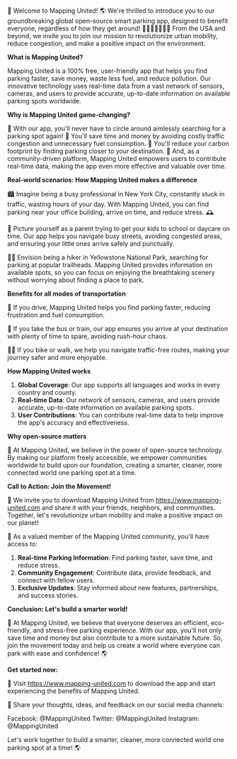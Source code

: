 🎉 Welcome to Mapping United! 🌎 We're thrilled to introduce you to our groundbreaking global open-source smart parking app, designed to benefit everyone, regardless of how they get around! 🚗🚌🚂🚴‍♀️🏃‍♂️ From the USA and beyond, we invite you to join our mission to revolutionize urban mobility, reduce congestion, and make a positive impact on the environment.

**What is Mapping United?**

Mapping United is a 100% free, user-friendly app that helps you find parking faster, save money, waste less fuel, and reduce pollution. Our innovative technology uses real-time data from a vast network of sensors, cameras, and users to provide accurate, up-to-date information on available parking spots worldwide.

**Why is Mapping United game-changing?**

🚀 With our app, you'll never have to circle around aimlessly searching for a parking spot again! 💸 You'll save time and money by avoiding costly traffic congestion and unnecessary fuel consumption. 🌿 You'll reduce your carbon footprint by finding parking closer to your destination. 👥 And, as a community-driven platform, Mapping United empowers users to contribute real-time data, making the app even more effective and valuable over time.

**Real-world scenarios: How Mapping United makes a difference**

🏙️ Imagine being a busy professional in New York City, constantly stuck in traffic, wasting hours of your day. With Mapping United, you can find parking near your office building, arrive on time, and reduce stress. 🕰️

🚌 Picture yourself as a parent trying to get your kids to school or daycare on time. Our app helps you navigate busy streets, avoiding congested areas, and ensuring your little ones arrive safely and punctually.

🏃‍♀️ Envision being a hiker in Yellowstone National Park, searching for parking at popular trailheads. Mapping United provides information on available spots, so you can focus on enjoying the breathtaking scenery without worrying about finding a place to park.

**Benefits for all modes of transportation**

🚗 If you drive, Mapping United helps you find parking faster, reducing frustration and fuel consumption.

🚌 If you take the bus or train, our app ensures you arrive at your destination with plenty of time to spare, avoiding rush-hour chaos.

🚴‍♀️ If you bike or walk, we help you navigate traffic-free routes, making your journey safer and more enjoyable.

**How Mapping United works**

1. **Global Coverage**: Our app supports all languages and works in every country and county.
2. **Real-time Data**: Our network of sensors, cameras, and users provide accurate, up-to-date information on available parking spots.
3. **User Contributions**: You can contribute real-time data to help improve the app's accuracy and effectiveness.

**Why open-source matters**

🌟 At Mapping United, we believe in the power of open-source technology. By making our platform freely accessible, we empower communities worldwide to build upon our foundation, creating a smarter, cleaner, more connected world one parking spot at a time.

**Call to Action: Join the Movement!**

🎉 We invite you to download Mapping United from https://www.mapping-united.com and share it with your friends, neighbors, and communities. Together, let's revolutionize urban mobility and make a positive impact on our planet!

👥 As a valued member of the Mapping United community, you'll have access to:

1. **Real-time Parking Information**: Find parking faster, save time, and reduce stress.
2. **Community Engagement**: Contribute data, provide feedback, and connect with fellow users.
3. **Exclusive Updates**: Stay informed about new features, partnerships, and success stories.

**Conclusion: Let's build a smarter world!**

🌟 At Mapping United, we believe that everyone deserves an efficient, eco-friendly, and stress-free parking experience. With our app, you'll not only save time and money but also contribute to a more sustainable future. So, join the movement today and help us create a world where everyone can park with ease and confidence! 🌎

**Get started now:**

🔗 Visit https://www.mapping-united.com to download the app and start experiencing the benefits of Mapping United.

💬 Share your thoughts, ideas, and feedback on our social media channels:

Facebook: @MappingUnited
Twitter: @MappingUnited
Instagram: @MappingUnited

Let's work together to build a smarter, cleaner, more connected world one parking spot at a time! 🌎